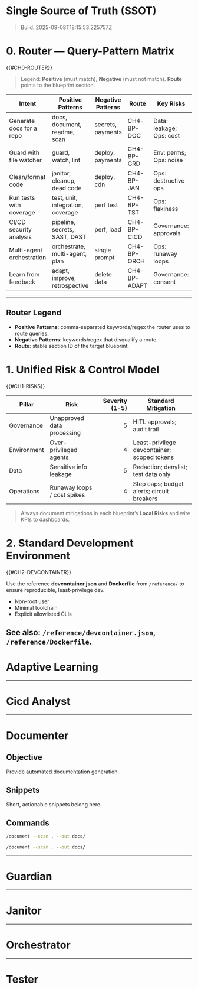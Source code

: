 # Single Source of Truth (SSOT)

> Build: 2025-09-08T18:15:53.225757Z

# 0. Router — Query-Pattern Matrix
{{#CH0-ROUTER}}

> Legend: **Positive** (must match), **Negative** (must not match). **Route** points to the blueprint section.

| Intent | Positive Patterns | Negative Patterns | Route | Key Risks |
|---|---|---|---|---|
| Generate docs for a repo | docs, document, readme, scan | secrets, payments | CH4-BP-DOC | Data: leakage; Ops: cost |
| Guard with file watcher | guard, watch, lint | deploy, payments | CH4-BP-GRD | Env: perms; Ops: noise |
| Clean/format code | janitor, cleanup, dead code | deploy, cdn | CH4-BP-JAN | Ops: destructive ops |
| Run tests with coverage | test, unit, integration, coverage | perf test | CH4-BP-TST | Ops: flakiness |
| CI/CD security analysis | pipeline, secrets, SAST, DAST | perf, load | CH4-BP-CICD | Governance: approvals |
| Multi-agent orchestration | orchestrate, multi-agent, plan | single prompt | CH4-BP-ORCH | Ops: runaway loops |
| Learn from feedback | adapt, improve, retrospective | delete data | CH4-BP-ADAPT | Governance: consent |

---

## Router Legend
- **Positive Patterns**: comma-separated keywords/regex the router uses to route queries.
- **Negative Patterns**: keywords/regex that disqualify a route.
- **Route**: stable section ID of the target blueprint.

# 1. Unified Risk & Control Model
{{#CH1-RISKS}}

| Pillar | Risk | Severity (1-5) | Standard Mitigation |
|---|---|---:|---|
| Governance | Unapproved data processing | 5 | HITL approvals; audit trail |
| Environment | Over-privileged agents | 4 | Least-privilege devcontainer; scoped tokens |
| Data | Sensitive info leakage | 5 | Redaction; denylist; test data only |
| Operations | Runaway loops / cost spikes | 4 | Step caps; budget alerts; circuit breakers |

> Always document mitigations in each blueprint’s **Local Risks** and wire KPIs to dashboards.

# 2. Standard Development Environment
{{#CH2-DEVCONTAINER}}

Use the reference **devcontainer.json** and **Dockerfile** from `/reference/` to ensure reproducible, least-privilege dev.

- Non-root user
- Minimal toolchain
- Explicit allowlisted CLIs

See also: `/reference/devcontainer.json`, `/reference/Dockerfile`.
---

# Adaptive Learning

---

# Cicd Analyst

---

# Documenter

## Objective
Provide automated documentation generation.

## Snippets
Short, actionable snippets belong here.

## Commands

```bash
/document --scan . --out docs/
```

```bash
/document --scan . --out docs/
```

---

# Guardian

---

# Janitor

---

# Orchestrator

---

# Tester
